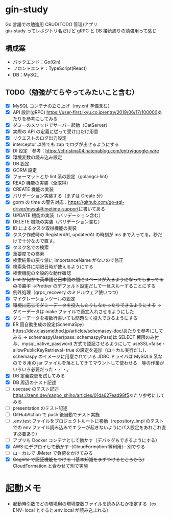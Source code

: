 # gin-study

Go 言語での勉強用 CRUD(TODO 管理)アプリ  
gin-study ってレポジトリ名だけど gRPC と DB 接続周りの勉強用って感じ

## 構成案

- バックエンド：Go(Gin)
- フロントエンド：TypeScript(React)
- DB：MySQL

## TODO（勉強がてらやってみたいこと含む）

- [x] MySQL コンテナの立ち上げ（my.cnf 準備含む）
- [x] API 設計(gRPC) <https://user-first.ikyu.co.jp/entry/2019/06/17/100000>あたりを参考にしてみる
- [x] ダミーのメソッドでサーバー起動（CatServer）
- [x] 実際の API の定義に従って受け口だけ用意
- [x] リクエストのログ出力設定
- [x] interceptor 以外でも zap でログが出せるようにする
- [x] DI 設定　参考：<https://christina04.hatenablog.com/entry/google-wire>
- [x] 環境変数の読み込み設定
- [x] DB 設定
- [x] GORM 設定
- [x] フォーマットとか lint 系の設定（golangci-lint）
- [x] READ 機能の実装（全取得）
- [x] CREATE 機能の実装
- [x] バリデーション実装する（まずは Create 分）
- [x] gorm の time の警告対応：<https://github.com/go-sql-driver/mysql#timetime-support>に書いてある
- [x] UPDATE 機能の実装（バリデーション含む）
- [x] DELETE 機能の実装（バリデーション含む）
- [x] ID によるタスク取得機能の実装
- [x] タスク作成時の RegisterdAt, updatedAt の時刻が ms まで入ってる。秒だけで十分なので直す。
- [x] タスク名での検索
- [x] 重要度での検索
- [x] 検索結果の戻り値に ImportanceName がないので修正
- [x] 検索条件に期限日時が使えるようにする
- [x] 検索機能の全般的な動作確認
- [x] ~~Lint か何かで英単語と日本語の間にスペースが入るようになってしまってるので直す~~ →Prettier のデフォルト設定だしで一旦スルーすることにする
- [x] 例外処理（grpc_recovery のミドルウェア使いつつ）
- [x] マイグレーションツールの設定
- [x] ~~環境に応じてダミーデータを投入したりしなかったりできるようにする~~ → ダミーデータは make ファイルで適宜入れさせるようにした
- [x] ダミーデータを複数行書いても問題なく投入できるようにする
- [x] ER 図自動生成の設定(SchemaSpy) <https://dev.classmethod.jp/articles/schemaspy-doc/>あたりを参考にしてみる → schemaspyUser(pass: schemaspyPass)は SELECT 権限のみ付与、mysql_native_password 方式で認証させるようにして useSSL=false・allowPublicKeyRetrieval=true の設定を追加（ローカル実行だし）、schemaspy のイメージに用意されている JDBC ドライバは MySQL6 系なので 8 用の jar ファイルを落としてきてマウントして使わせる　等の作業がいろいろ必要だった・・・。
- [x] DB 定義変更を試してみる
- [x] DB 周辺のテスト記述
- [ ] usecase のテスト記述　<https://zenn.dev/sanpo_shiho/articles/01da627ead98f5>あたり参考にしてみる
- [ ] presentation のテスト記述
- [ ] GitHubAction で push 後自動でテスト実施
- [ ] .env.test ファイルをプロジェクトルートに移動（repository_impl のテストでの env ファイル読み込みでエラーが起きないようにパス設定をあれこれ直す必要あり）
- [ ] アプリも Docker コンテナとして動かす（デバッグもできるようにする）
- [x] ~~AWS にデプロイして動かす（CloudFormation 等利用）~~ 別でやる
- [ ] ローカルで JMeter で負荷をかけてみる
- [x] ~~Cognito で認証機能をつける（基本知識をまずつけるところから）~~　 CloudFormation と合わせて別で実施

# 起動メモ

- 起動時引数でどの環境用の環境変数ファイルを読み込むか指定する（ex. ENV=local とすると.env.local が読み込まれる）

